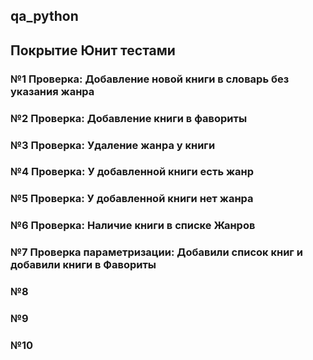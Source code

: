 ## qa_python

## Покрытие Юнит тестами

### №1 Проверка: Добавление новой книги в словарь без указания жанра

### №2 Проверка: Добавление книги в фавориты

### №3 Проверка: Удаление жанра у книги

### №4 Проверка: У добавленной книги есть жанр

### №5 Проверка: У добавленной книги нет жанра

### №6 Проверка: Наличие книги в списке Жанров

### №7 Проверка параметризации: Добавили список книг и добавили книги в Фавориты

### №8

### №9

### №10
